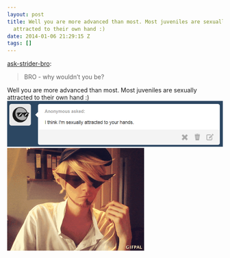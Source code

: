 ```yaml
---
layout: post
title: Well you are more advanced than most. Most juveniles are sexually
  attracted to their own hand :)
date: 2014-01-06 21:29:15 Z
tags: []
---
```

[ask-strider-bro](http://ask-strider-bro.tumblr.com/post/72357888352/bro-why-wouldnt-you-be):

> BRO - why wouldn’t you be?

Well you are more advanced than most. Most juveniles are sexually attracted to their own hand :)
![](/media/2014/01/72476013558_0.png)
![](/media/2014/01/72476013558_1.gif)
